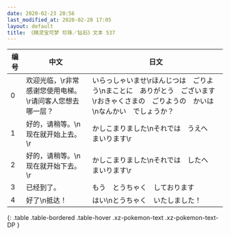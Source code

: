 ```yaml
---
date: 2020-02-23 20:56
last_modified_at: 2020-02-28 17:05
layout: default
title: 《精灵宝可梦 珍珠／钻石》文本 537
---
```

| 编号 | 中文 | 日文 |
| ---- | ---- | ---- |
| 0 | 欢迎光临，\r非常感谢您使用电梯。\r请问客人您想去哪一层？ | いらっしゃいませ\rほんじつは　ごりよう\nまことに　ありがとう　ございます\rおきゃくさまの　ごりようの　かいは\nなんかい　でしょうか？ |
| 1 | 好的，请稍等。\n现在就开始上去。\r | かしこまりました\nそれでは　うえへ　まいります\r |
| 2 | 好的，请稍等。\n现在就开始下去。\r | かしこまりました\nそれでは　したへ　まいります\r |
| 3 | 已经到了。 | もう　とうちゃく　しております |
| 4 | 好了\n抵达！ | はい\nとうちゃく　いたしました！ |
{: .table .table-bordered .table-hover .xz-pokemon-text .xz-pokemon-text-DP }